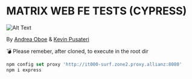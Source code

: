 # MATRIX WEB FE TESTS (CYPRESS)

![Alt Text](https://media.giphy.com/media/W9lzJDwciz6bS/giphy.gif)

By [Andrea Oboe](mailto:andrea.oboe@allianz.it) & [Kevin Pusateri](mailto:kevin.pusateri@allianz.it)

:bomb: Please remeber, after cloned, to execute in the root dir

```javascript
npm config set proxy 'http://it000-surf.zone2.proxy.allianz:8080'
npm i express
```
